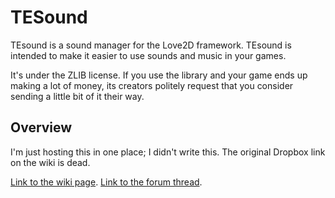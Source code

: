 # TESound

TEsound is a sound manager for the Love2D framework. TEsound is intended to make it easier to use sounds and music in your games.

It's under the ZLIB license. If you use the library and your game ends up making a lot of money, its creators politely request that you consider sending a little bit of it their way.

## Overview

I'm just hosting this in one place; I didn't write this. The original Dropbox link on the wiki is dead.

[Link to the wiki page][wiki].
[Link to the forum thread][forum].

[wiki]: https://love2d.org/wiki/TEsound
[forum]: https://love2d.org/forums/viewtopic.php?f=5&t=2334
